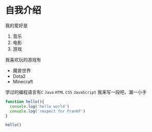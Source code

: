 # 自我介绍

我的爱好是

1. 音乐  
2. 电影  
3. 游戏  

我喜欢玩的游戏有
* 魔兽世界  
* Dota2  
* Minecraft  

学过的编程语言有`C` `Java` `HTML` `CSS` `JavaScript`
我来写一段吧，漏一小手
````javascript
function hello(){
  console.log('hello world')
  console.log('respect for FrankF')
}

hello()
````
